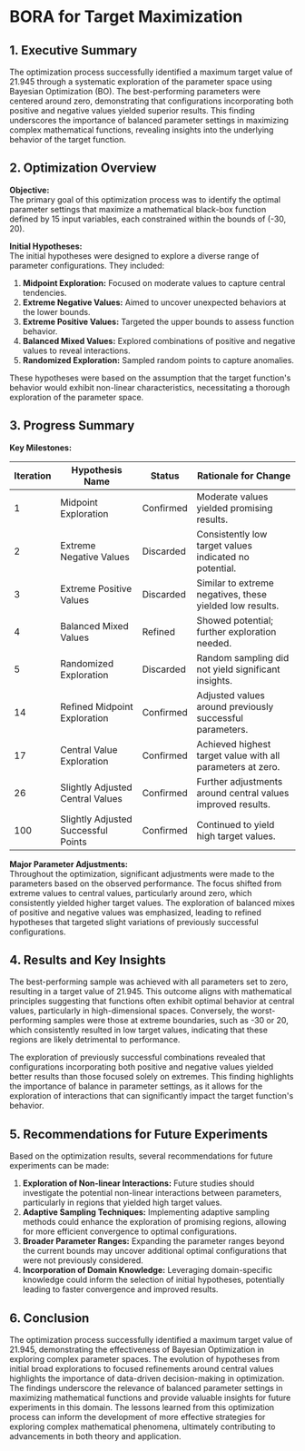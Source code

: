 # BORA for Target Maximization 

## 1. Executive Summary

The optimization process successfully identified a maximum target value of 21.945 through a systematic exploration of the parameter space using Bayesian Optimization (BO). The best-performing parameters were centered around zero, demonstrating that configurations incorporating both positive and negative values yielded superior results. This finding underscores the importance of balanced parameter settings in maximizing complex mathematical functions, revealing insights into the underlying behavior of the target function.

## 2. Optimization Overview

**Objective:**  
The primary goal of this optimization process was to identify the optimal parameter settings that maximize a mathematical black-box function defined by 15 input variables, each constrained within the bounds of (-30, 20).

**Initial Hypotheses:**  
The initial hypotheses were designed to explore a diverse range of parameter configurations. They included:

1. **Midpoint Exploration:** Focused on moderate values to capture central tendencies.
2. **Extreme Negative Values:** Aimed to uncover unexpected behaviors at the lower bounds.
3. **Extreme Positive Values:** Targeted the upper bounds to assess function behavior.
4. **Balanced Mixed Values:** Explored combinations of positive and negative values to reveal interactions.
5. **Randomized Exploration:** Sampled random points to capture anomalies.

These hypotheses were based on the assumption that the target function's behavior would exhibit non-linear characteristics, necessitating a thorough exploration of the parameter space.

## 3. Progress Summary

**Key Milestones:**

| Iteration | Hypothesis Name                          | Status         | Rationale for Change                                      |
|-----------|------------------------------------------|----------------|----------------------------------------------------------|
| 1         | Midpoint Exploration                     | Confirmed      | Moderate values yielded promising results.                |
| 2         | Extreme Negative Values                  | Discarded      | Consistently low target values indicated no potential.   |
| 3         | Extreme Positive Values                  | Discarded      | Similar to extreme negatives, these yielded low results.  |
| 4         | Balanced Mixed Values                    | Refined        | Showed potential; further exploration needed.             |
| 5         | Randomized Exploration                   | Discarded      | Random sampling did not yield significant insights.       |
| 14        | Refined Midpoint Exploration             | Confirmed      | Adjusted values around previously successful parameters.   |
| 17        | Central Value Exploration                 | Confirmed      | Achieved highest target value with all parameters at zero.|
| 26        | Slightly Adjusted Central Values         | Confirmed      | Further adjustments around central values improved results.|
| 100       | Slightly Adjusted Successful Points      | Confirmed      | Continued to yield high target values.                    |

**Major Parameter Adjustments:**  
Throughout the optimization, significant adjustments were made to the parameters based on the observed performance. The focus shifted from extreme values to central values, particularly around zero, which consistently yielded higher target values. The exploration of balanced mixes of positive and negative values was emphasized, leading to refined hypotheses that targeted slight variations of previously successful configurations.

## 4. Results and Key Insights

The best-performing sample was achieved with all parameters set to zero, resulting in a target value of 21.945. This outcome aligns with mathematical principles suggesting that functions often exhibit optimal behavior at central values, particularly in high-dimensional spaces. Conversely, the worst-performing samples were those at extreme boundaries, such as -30 or 20, which consistently resulted in low target values, indicating that these regions are likely detrimental to performance.

The exploration of previously successful combinations revealed that configurations incorporating both positive and negative values yielded better results than those focused solely on extremes. This finding highlights the importance of balance in parameter settings, as it allows for the exploration of interactions that can significantly impact the target function's behavior.

## 5. Recommendations for Future Experiments

Based on the optimization results, several recommendations for future experiments can be made:

1. **Exploration of Non-linear Interactions:** Future studies should investigate the potential non-linear interactions between parameters, particularly in regions that yielded high target values.
2. **Adaptive Sampling Techniques:** Implementing adaptive sampling methods could enhance the exploration of promising regions, allowing for more efficient convergence to optimal configurations.
3. **Broader Parameter Ranges:** Expanding the parameter ranges beyond the current bounds may uncover additional optimal configurations that were not previously considered.
4. **Incorporation of Domain Knowledge:** Leveraging domain-specific knowledge could inform the selection of initial hypotheses, potentially leading to faster convergence and improved results.

## 6. Conclusion

The optimization process successfully identified a maximum target value of 21.945, demonstrating the effectiveness of Bayesian Optimization in exploring complex parameter spaces. The evolution of hypotheses from initial broad explorations to focused refinements around central values highlights the importance of data-driven decision-making in optimization. The findings underscore the relevance of balanced parameter settings in maximizing mathematical functions and provide valuable insights for future experiments in this domain. The lessons learned from this optimization process can inform the development of more effective strategies for exploring complex mathematical phenomena, ultimately contributing to advancements in both theory and application.